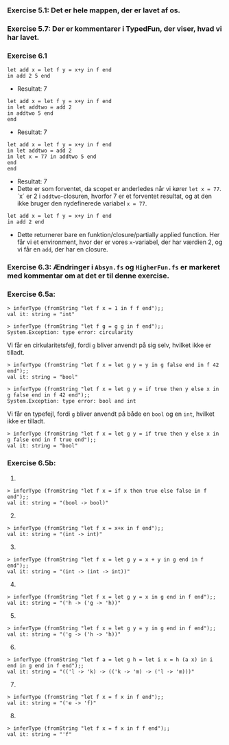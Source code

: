 ### Exercise 5.1: Det er hele mappen, der er lavet af os.

### Exercise 5.7: Der er kommentarer i TypedFun, der viser, hvad vi har lavet.

### Exercise 6.1

```
let add x = let f y = x+y in f end
in add 2 5 end
```

- Resultat: 7

```
let add x = let f y = x+y in f end
in let addtwo = add 2
in addtwo 5 end
end
```

- Resultat: 7

```
let add x = let f y = x+y in f end
in let addtwo = add 2
in let x = 77 in addtwo 5 end
end
end
```

- Resultat: 7
- Dette er som forventet, da scopet er anderledes når vi kører `let x = 77`. ´x´ er 2 i `addtwo`-closuren, hvorfor 7 er et forventet resultat, og at den ikke bruger den nydefinerede variabel `x = 77`.

```
let add x = let f y = x+y in f end
in add 2 end
```

- Dette returnerer bare en funktion/closure/partially applied function. Her får vi et environment, hvor der er vores `x`-variabel, der har værdien 2, og vi får en `add`, der har en closure.

### Exercise 6.3: Ændringer i `Absyn.fs` og `HigherFun.fs` er markeret med kommentar om at det er til denne exercise.

### Exercise 6.5a:

```
> inferType (fromString "let f x = 1 in f f end");;
val it: string = "int"
```

```
> inferType (fromString "let f g = g g in f end");;
System.Exception: type error: circularity
```
Vi får en cirkularitetsfejl, fordi `g` bliver anvendt på sig selv, hvilket ikke er tilladt.

```
> inferType (fromString "let f x = let g y = y in g false end in f 42 end");;
val it: string = "bool"
```

```
> inferType (fromString "let f x = let g y = if true then y else x in g false end in f 42 end");;
System.Exception: type error: bool and int
```
Vi får en typefejl, fordi `g` bliver anvendt på både en `bool` og en `int`, hvilket ikke er tilladt.

```
> inferType (fromString "let f x = let g y = if true then y else x in g false end in f true end");;
val it: string = "bool"
```

### Exercise 6.5b:

1.

```
> inferType (fromString "let f x = if x then true else false in f end");;
val it: string = "(bool -> bool)"
```

2.

```
> inferType (fromString "let f x = x+x in f end");;
val it: string = "(int -> int)"
```

3.

```
> inferType (fromString "let f x = let g y = x + y in g end in f end");;
val it: string = "(int -> (int -> int))"
```

4.

```
> inferType (fromString "let f x = let g y = x in g end in f end");;
val it: string = "('h -> ('g -> 'h))"
```

5.

```
> inferType (fromString "let f x = let g y = y in g end in f end");;
val it: string = "('g -> ('h -> 'h))"
```

6.

```
> inferType (fromString "let f a = let g h = let i x = h (a x) in i end in g end in f end");;
val it: string = "(('l -> 'k) -> (('k -> 'm) -> ('l -> 'm)))"
```

7.

```
> inferType (fromString "let f x = f x in f end");;
val it: string = "('e -> 'f)"
```

8.

```
> inferType (fromString "let f x = f x in f f end");;
val it: string = "'f"
```
